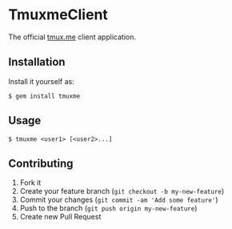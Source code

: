 # TmuxmeClient

The official [tmux.me](http://tmux.me) client application.

## Installation

Install it yourself as:

    $ gem install tmuxme

## Usage

    $ tmuxme <user1> [<user2>...]

## Contributing

1. Fork it
2. Create your feature branch (`git checkout -b my-new-feature`)
3. Commit your changes (`git commit -am 'Add some feature'`)
4. Push to the branch (`git push origin my-new-feature`)
5. Create new Pull Request
